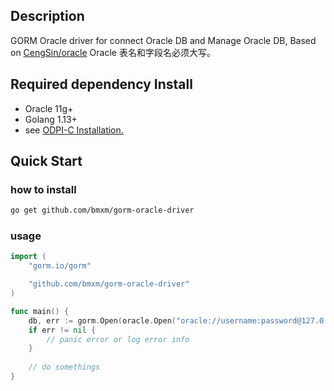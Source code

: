 

## Description

GORM Oracle driver for connect Oracle DB and Manage Oracle DB, Based on [CengSin/oracle](https://github.com/CengSin/oracle)
Oracle 表名和字段名必须大写。

## Required dependency Install

- Oracle 11g+
- Golang 1.13+
- see [ODPI-C Installation.](https://oracle.github.io/odpi/doc/installation.html)

## Quick Start
### how to install 
```bash
go get github.com/bmxm/gorm-oracle-driver
```
###  usage

```go
import (
    "gorm.io/gorm"

    "github.com/bmxm/gorm-oracle-driver"
)

func main() {
    db, err := gorm.Open(oracle.Open("oracle://username:password@127.0.0.1/servicename"), &gorm.Config{})
    if err != nil {
        // panic error or log error info
    } 
    
    // do somethings
}
```
